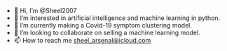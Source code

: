 - 👋 Hi, I’m @Sheel2007
- 👀 I’m interested in artificial intelligence and machine learning in python.
- 🌱 I’m currently making a Covid-19 symptom clustering model.
- 💞️ I’m looking to collaborate on selling a machine learning model.
- 📫 How to reach me sheel_arsenal@icloud.com

<!---
Sheel2007/Sheel2007 is a ✨ special ✨ repository because its `README.md` (this file) appears on your GitHub profile.
You can click the Preview link to take a look at your changes.
--->
